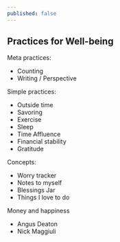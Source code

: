 ```yaml
---
published: false
---
```

## Practices for Well-being




Meta practices:
- Counting
- Writing / Perspective



Simple practices:
- Outside time
- Savoring
- Exercise
- Sleep
- Time Affluence
- Financial stability
- Gratitude


Concepts:
- Worry tracker
- Notes to myself
- Blessings Jar
- Things I love to do



Money and happiness
- Angus Deaton
- Nick Maggiuli



